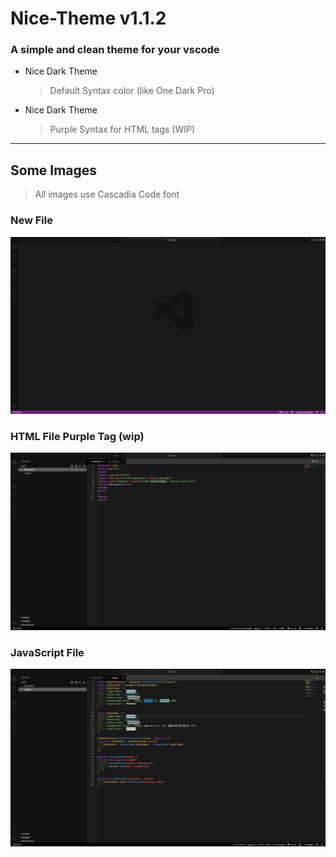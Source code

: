 # Nice-Theme v1.1.2
  ### A simple and clean theme for your vscode
  
  - Nice Dark Theme
    > Default Syntax color (like One Dark Pro)
   
  - Nice Dark Theme
    > Purple Syntax for HTML tags (WIP)

---------
  ## Some Images
  > All images use Cascadia Code font
  
  ### New File
  ![New File](https://raw.githubusercontent.com/MarcosBatisaldo/nice-dark/main/ExampleImgs/New-file.png)

  ### HTML File Purple Tag (wip)
  ![HTML Purple Example](https://raw.githubusercontent.com/MarcosBatisaldo/nice-dark/main/ExampleImgs/htmlExample.png)
  
  ### JavaScript File
  ![JavaScript File Example](https://raw.githubusercontent.com/MarcosBatisaldo/nice-dark/main/ExampleImgs/jsExample.png)
  
 
